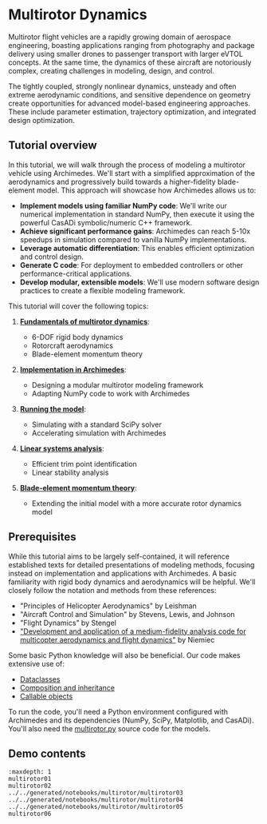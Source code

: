 # Multirotor Dynamics

Multirotor flight vehicles are a rapidly growing domain of aerospace engineering, boasting applications ranging from photography and package delivery using smaller drones to passenger transport with larger eVTOL concepts.
At the same time, the dynamics of these aircraft are notoriously complex, creating challenges in modeling, design, and control.

The tightly coupled, strongly nonlinear dynamics, unsteady and often extreme aerodynamic conditions, and sensitive dependence on geometry create opportunities for advanced model-based engineering approaches. These include parameter estimation, trajectory optimization, and integrated design optimization.

## Tutorial overview

In this tutorial, we will walk through the process of modeling a multirotor vehicle using Archimedes. We'll start with a simplified approximation of the aerodynamics and progressively build towards a higher-fidelity blade-element model. This approach will showcase how Archimedes allows us to:

- **Implement models using familiar NumPy code**: We'll write our numerical implementation in standard NumPy, then execute it using the powerful CasADi symbolic/numeric C++ framework.
- **Achieve significant performance gains**: Archimedes can reach 5-10x speedups in simulation compared to vanilla NumPy implementations.
- **Leverage automatic differentiation**: This enables efficient optimization and control design.
- **Generate C code**: For deployment to embedded controllers or other performance-critical applications.
- **Develop modular, extensible models**: We'll use modern software design practices to create a flexible modeling framework.

<!-- Goals of the tutorial -->
This tutorial will cover the following topics:

1. [**Fundamentals of multirotor dynamics**](multirotor01): 
   - 6-DOF rigid body dynamics
   - Rotorcraft aerodynamics
   - Blade-element momentum theory

2. [**Implementation in Archimedes**](multirotor02): 
   - Designing a modular multirotor modeling framework
   - Adapting NumPy code to work with Archimedes

3. [**Running the model**](../../generated/notebooks/multirotor/multirotor03):
   - Simulating with a standard SciPy solver
   - Accelerating simulation with Archimedes

4. [**Linear systems analysis**](../../generated/notebooks/multirotor/multirotor04): 
   - Efficient trim point identification
   - Linear stability analysis

5. [**Blade-element momentum theory**](../../generated/notebooks/multirotor/multirotor05): 
   - Extending the initial model with a more accurate rotor dynamics model

## Prerequisites

While this tutorial aims to be largely self-contained, it will reference established texts for detailed presentations of modeling methods, focusing instead on implementation and applications with Archimedes. A basic familiarity with rigid body dynamics and aerodynamics will be helpful. We'll closely follow the notation and methods from these references:

* "Principles of Helicopter Aerodynamics" by Leishman
* "Aircraft Control and Simulation" by Stevens, Lewis, and Johnson
* "Flight Dynamics" by Stengel
* ["Development and application of a medium-fidelity analysis code for multicopter aerodynamics and flight dynamics"](https://dspace.rpi.edu/items/14f1cb03-4c62-4365-a389-c70de7afb442) by Niemiec

Some basic Python knowledge will also be beneficial. Our code makes extensive use of:
- [Dataclasses](https://realpython.com/python-data-classes/)
- [Composition and inheritance](https://realpython.com/inheritance-composition-python/)
- [Callable objects](https://realpython.com/python-callable-instances/)

To run the code, you'll need a Python environment configured with Archimedes and its dependencies (NumPy, SciPy, Matplotlib, and CasADi).
You'll also need the [multirotor.py](https://github.com/jcallaham/archimedes/tree/main/docs/source/notebooks/multirotor/multirotor.py) source code for the models.

## Demo contents

```{toctree}
:maxdepth: 1
multirotor01
multirotor02
../../generated/notebooks/multirotor/multirotor03
../../generated/notebooks/multirotor/multirotor04
../../generated/notebooks/multirotor/multirotor05
multirotor06
   
```